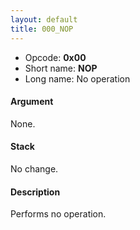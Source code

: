 ```yaml
---
layout: default
title: 000_NOP
---
```


-   Opcode: **0x00**
-   Short name: **NOP**
-   Long name: No operation

#### Argument

None.

#### Stack

No change.

#### Description

Performs no operation.
